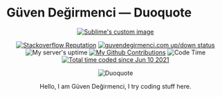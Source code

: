 # Güven Değirmenci — Duoquote
<p align="center">
  <a href="https://guvendegirmenci.com"><img src="https://lambda.sx/2OF.png" alt="Sublime's custom image"/></a>
</p>
<p align="center">
  <a href="https://stackoverflow.com/users/story/7493063"><img src="https://img.shields.io/stackexchange/stackoverflow/r/7493063?logo=stackoverflow&style=for-the-badge" alt="Stackoverflow Reputation"/></a>
  <a href="https://guvendegirmenci.com"><img src="https://img.shields.io/website?down_message=down&label=guvendegirmenci.com&up_message=up&url=https%3A%2F%2Fguvendegirmenci.com&style=for-the-badge" alt="guvendegirmenci.com up/down status"/></a>
  <img src="https://img.shields.io/uptimerobot/ratio/m785555578-993136aab7bb4ff829023ffe?label=UPTIME%20%2830%20Days%29&style=for-the-badge" alt="My server's uptime"/>
  <a href="#js-contribution-activity"><img src="https://img.shields.io/badge/My%20Contributions-%E2%88%9E-green?style=for-the-badge" alt="My Github Contributions"></a>
  <img alt="Code Time" src="https://img.shields.io/endpoint?style=flat-square&url=https://codetime-api.datreks.com/badge/1940?logoColor=white%26project=%26recentMS=604800000%26showProject=false" />
  <a href="https://wakatime.com/@511c6186-b7d0-4eaf-8469-3af68b1f15b2"><img src="https://wakatime.com/badge/user/511c6186-b7d0-4eaf-8469-3af68b1f15b2.svg" alt="Total time coded since Jun 10 2021" /></a>
</p>
<p align="center">
 <img src="https://github-profile-trophy.vercel.app/?username=Duoquote&theme=nord&no-frame=true&column=6" alt="Duoquote"/>
</p>

<p align="center">
Hello, I am Güven Değirmenci, I try coding stuff here.
</p>
